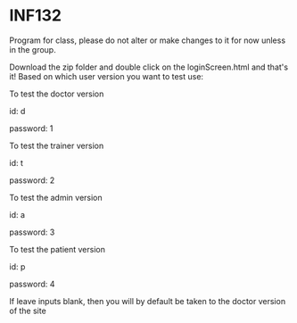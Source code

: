 # INF132 
Program for class, please do not alter or make changes to it for now unless in the group.

Download the zip folder and double click on the loginScreen.html and that's it!
Based on which user version you want to test use:

To test the doctor version

id: d

password: 1

To test the trainer version 

id: t

password: 2

To test the admin version

id: a

password: 3

To test the patient version

id: p

password: 4

If leave inputs blank, then you will by default be taken to the doctor version of the site


